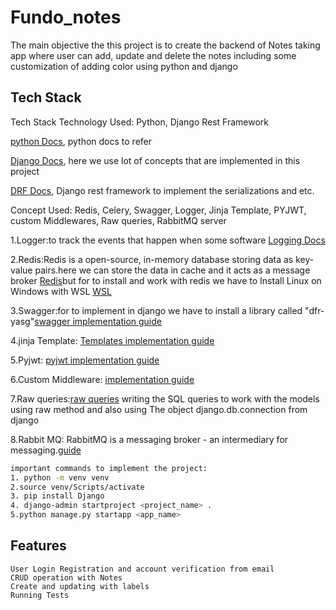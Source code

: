 # Fundo_notes

The main objective the this project is to create the backend of Notes taking app where user can add, update and delete the notes including some customization of adding color using python and django 

## Tech Stack
Tech Stack
Technology Used: Python, Django Rest Framework

[python Docs](https://docs.python.org/), python docs to refer


[Django Docs](https://docs.djangoproject.com/), here we use lot of concepts that are implemented in this project

[DRF Docs](https://www.django-rest-framework.org/), Django rest framework to implement the serializations and etc.

Concept Used: Redis, Celery, Swagger, Logger, Jinja Template, PYJWT,
custom Middlewares, Raw queries, RabbitMQ server

1.Logger:to track the events that happen when some software 
[Logging Docs](https://docs.python.org/3/howto/logging.html)

2.Redis:Redis is a open-source, in-memory database storing data as key-value pairs.here we can store the data in cache and it acts as a message broker
[Redis](https://redis.io/)but for to install and work with redis we have to Install Linux on Windows with WSL
[WSL](https://medium.com/@rhdzmota/python-development-on-the-windows-subsystem-for-linux-wsl-17a0fa1839d)

3.Swagger:for to implement in django we have to install a library called "dfr-yasg"[swagger implementation guide](https://drf-yasg.readthedocs.io/en/stable/readme.html)

4.jinja Template:
[Templates implementation guide](https://docs.djangoproject.com/en/4.1/topics/templates/)

5.Pyjwt:
[pyjwt implementation guide](https://pyjwt.readthedocs.io/en/latest/usage.html)

6.Custom Middleware:
[implementation guide](https://docs.djangoproject.com/en/4.1/topics/http/middleware/)

7.Raw queries:[raw queries](https://docs.djangoproject.com/en/4.1/topics/db/sql/#:~:text=Django%20gives%20you%20two%20ways,ORM%20before%20using%20raw%20SQL!)
 writing the SQL queries to work with the models using raw method and also using The object django.db.connection 
from django

8.Rabbit MQ: RabbitMQ is a messaging broker - an intermediary for messaging.[guide](https://www.rabbitmq.com/tutorials/tutorial-one-python.html) 





```bash
important commands to implement the project:
1. python -m venv venv
2.source venv/Scripts/activate
3. pip install Django
4. django-admin startproject <project_name> .
5.python manage.py startapp <app_name>
```

## Features

```
User Login Registration and account verification from email
CRUD operation with Notes
Create and updating with labels
Running Tests
```
